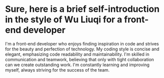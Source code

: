 # Sure, here is a brief self-introduction in the style of Wu Liuqi for a front-end developer

I'm a front-end developer who enjoys finding inspiration in code and strives for the beauty and perfection of
technology. My coding style is concise and elegant, emphasizing code readability and maintainability. I'm
skilled in communication and teamwork, believing that only with tight collaboration can we create outstanding
work. I'm constantly learning and improving myself, always striving for the success of the team.

